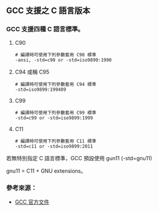 ## GCC 支援之 C 語言版本


### GCC 支援四種 C 語言標準。

1. C90 

	```
	# 編譯時可使用下列參數套用 C90 標準
	-ansi, -std=c90 or -std=iso9899:1990
	```

2. C94 或稱 C95 

	```
	# 編譯時可使用下列參數套用 C94 標準
	-std=iso9899:199409
	```

3. C99 

	```
	# 編譯時可使用下列參數套用 C99 標準
	-std=c99 or -std=iso9899:1999
	```

4. C11

	```
	# 編譯時可使用下列參數套用 C11 標準
	-std=c11 or -std=iso9899:2011
	```


若無特別指定 C 語言標準，GCC 預設使用 gun11 (-std=gnu11)

gnu11 = C11 + GNU extensions。

### 參考來源：
* [GCC 官方文件](https://gcc.gnu.org/onlinedocs/gcc/Standards.html)


